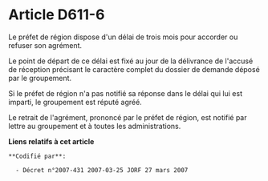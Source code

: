 # Article D611-6

Le préfet de région dispose d'un délai de trois mois pour accorder ou refuser son agrément.

Le point de départ de ce délai est fixé au jour de la délivrance de l'accusé de réception précisant le caractère complet du
dossier de demande déposé par le groupement.

Si le préfet de région n'a pas notifié sa réponse dans le délai qui lui est imparti, le groupement est réputé agréé.

Le retrait de l'agrément, prononcé par le préfet de région, est notifié par lettre au groupement et à toutes les
administrations.

**Liens relatifs à cet article**

	**Codifié par**:

	  - Décret n°2007-431 2007-03-25 JORF 27 mars 2007
